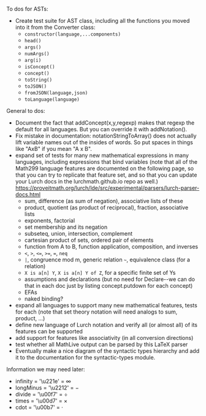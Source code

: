 
To dos for ASTs:
 - Create test suite for AST class, including all the functions you moved
   into it from the Converter class:
    - `constructor(language,...components)`
    - `head()`
    - `args()`
    - `numArgs()`
    - `arg(i)`
    - `isConcept()`
    - `concept()`
    - `toString()`
    - `toJSON()`
    - `fromJSON(language,json)`
    - `toLanguage(language)`

General to dos:
 - Document the fact that addConcept(x,y,regexp) makes that regexp the default
   for all languages.  But you can override it with addNotation().
 - Fix mistake in documentation: notationStringToArray() does not actually lift
   variable names out of the insides of words.  So put spaces in things like
   "AxB" if you mean "A x B".
 - expand set of tests for many new mathematical expressions in many languages,
   including expressions that bind variables
(note that all of the Math299 language features are documented on the following
page, so that you can try to replicate that feature set, and so that you can
update your Lurch docs in the lurchmath.github.io repo as well.)
https://proveitmath.org/lurch/lde/src/experimental/parsers/lurch-parser-docs.html
    - sum, difference (as sum of negation), associative lists of these
    - product, quotient (as product of reciprocal), fraction, associative lists
    - exponents, factorial
    - set membership and its negation
    - subseteq, union, intersection, complement
    - cartesian product of sets, ordered pair of elements
    - function from A to B, function application, composition, and inverses
    - `<`, `>`, `<=`, `>=`, `=`, `neq`
    - `|`, congruence mod m, generic relation `~`, equivalence class (for a
      relation)
    - `X is a[n] Y`, `X is a[n] Y of Z`, for a specific finite set of Ys
    - assumptions and declarations (but no need for Declare--we can do that
      in each doc just by listing concept.putdown for each concept)
    - EFAs
    - naked binding?
 - expand all languages to support many new mathematical features, tests for each
   (note that set theory notation will need analogs to sum, product, ...)
 - define new language of Lurch notation and verify all (or almost all) of its
   features can be supported
 - add support for features like associativity (in all conversion directions)
 - test whether all MathLive output can be parsed by this LaTeX parser
 - Eventually make a nice diagram of the syntactic types hierarchy and add it to
   the documentation for the syntactic-types module.

Information we may need later:
 - infinity  = '\u221e' = ∞
 - longMinus = '\u2212' = −
 - divide    = '\u00f7' = ÷
 - times     = '\u00d7' = ×
 - cdot      = '\u00b7' = ·
